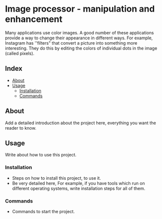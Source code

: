 # Image processor - manipulation and enhancement

Many applications use color images. A good number of these applications provide a way to change their appearance in different ways. For example, Instagram has ''filters" that convert a picture into something more interesting. They do this by editing the colors of individual dots in the image (called pixels).

## Index

- [About](#beginner-about)
- [Usage](#zap-usage)
  - [Installation](#electric_plug-installation)
  - [Commands](#package-commands)

## About
Add a detailed introduction about the project here, everything you want the reader to know.

## Usage
Write about how to use this project.

### Installation
- Steps on how to install this project, to use it.
- Be very detailed here, For example, if you have tools which run on different operating systems, write installation steps for all of them.

### Commands
- Commands to start the project.
